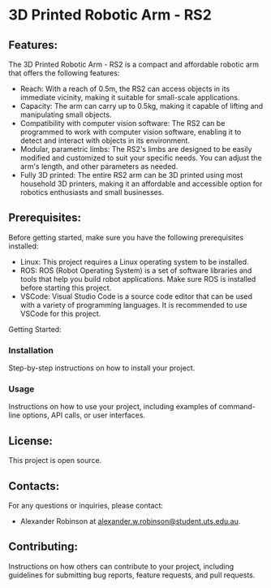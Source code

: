 # 3D Printed Robotic Arm - RS2

## Features:

The 3D Printed Robotic Arm - RS2 is a compact and affordable robotic arm that offers the following features:

- Reach: With a reach of 0.5m, the RS2 can access objects in its immediate vicinity, making it suitable for small-scale applications.
- Capacity: The arm can carry up to 0.5kg, making it capable of lifting and manipulating small objects.
- Compatibility with computer vision software: The RS2 can be programmed to work with computer vision software, enabling it to detect and interact with objects in its environment.
- Modular, parametric limbs: The RS2's limbs are designed to be easily modified and customized to suit your specific needs. You can adjust the arm's length, and other parameters as needed.
- Fully 3D printed: The entire RS2 arm can be 3D printed using most household 3D printers, making it an affordable and accessible option for robotics enthusiasts and small businesses.

## Prerequisites:

Before getting started, make sure you have the following prerequisites installed:

- Linux: This project requires a Linux operating system to be installed.
- ROS: ROS (Robot Operating System) is a set of software libraries and tools that help you build robot applications. Make sure ROS is installed before starting this project.
- VSCode: Visual Studio Code is a source code editor that can be used with a variety of programming languages. It is recommended to use VSCode for this project.

Getting Started:

### Installation

Step-by-step instructions on how to install your project.

### Usage

Instructions on how to use your project, including examples of command-line options, API calls, or user interfaces.

## License:

This project is open source.

## Contacts:

For any questions or inquiries, please contact: 
 - Alexander Robinson at alexander.w.robinson@student.uts.edu.au.

## Contributing:

Instructions on how others can contribute to your project, including guidelines for submitting bug reports, feature requests, and pull requests.
